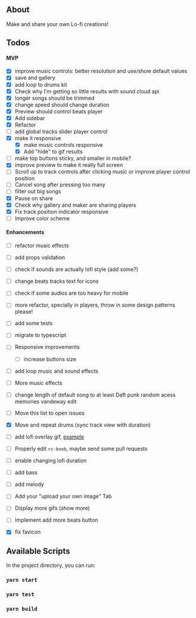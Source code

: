 ## About

Make and share your own Lo-fi creations!

## Todos

#### MVP
- [x] improve music controls: better resolution and use/show default values
- [x] save and gallery
- [x] add loop to drums kit
- [x] Check why I'm getting so little results with sound cloud api
- [x] longer songs should be trimmed
- [x] change speed should change duration
- [x] Preview should control beats player
- [x] Add sidebar
- [x] Refactor
- [ ] add global tracks slider player control
- [x] make it responsive
    - [x] make music controls responsive
    - [x] Add "hide" to gif results   
- [ ] make top buttons sticky, and smaller in mobile?
- [x] improve preview to make it really full screen
- [ ] Scroll up to track controls after clicking music or improve player control position
- [ ] Cancel song after pressing too many
- [ ] filter out big songs
- [x] Pause on share
- [x] Check why gallery and maker are sharing players   
- [x] Fix track position indicator responsive
- [ ] Improve color scheme

#### Enhancements
- [ ] refactor music effects
- [ ] add props validation
- [ ] check if sounds are actually lofi style (add some?)
- [ ] change beats tracks text for icons
- [ ] check if some audios are too heavy for mobile
- [ ] more refactor, specially in players, throw in some design patterns please!
- [ ] add some tests
- [ ] migrate to typescript
- [ ] Responsive improvements
    - [ ] increase buttons size 
- [ ] add loop music and sound effects
- [ ] More music effects
- [ ] change length of default song to at least Daft punk random acess memories vandeway edit
- [ ] Move this list to open issues
- [x] Move and repeat drums (sync track view with duration)
- [ ] add lofi overlay gif,
      [example](https://codepen.io/tr13ze/pen/tjzcK?__cf_chl_jschl_tk__=86ff40b0c54a506ceba8e5c4f286e088b66bfd6c-1594586904-0-AdNhqagNi_hkePENYfL2HxCt-ZaQVl6TNNMGZLa2ABpAFfbBB0jOCbbz012Xp1wjoRE-NdH4O3Bh2MeOhckFUwJ9ilZevtpk6kEdmc3QrghFm0ZGkO2vIphcA9tQ2nXfwyQqNoEbatYsl0qXKlWy4EPpI9EsbGomcGaVls-v2-SongcQVdSZ45jkqDVX0DwbTH7IXa_icgVkf9inRt7LWNXfgLSJqMHw4mz_ENaGBJtOwqsJsqjmrRyWkc_rE-6rhAj4wjtCjUSRknoUC-rUbLhf0O5O7mHcVy5_NWDJ1BJPlyGrcGWgQz6abEHCaNs4m6vJKRalZ4WMIHmwFLeJBP8NalL3V6Ylg4gDYIRAMvjL)
- [ ] Properly edit `rc-knob`, maybe send some pull requests
- [ ] enable changing lofi duration   
- [ ] add bass
- [ ] add melody
- [ ] Add your "upload your own image" Tab
- [ ] Display more gifs (show more)
- [ ] Implement add more beats button
- [x] fix favicon

  

## Available Scripts

In the project directory, you can run:

### `yarn start`

### `yarn test`

### `yarn build`
